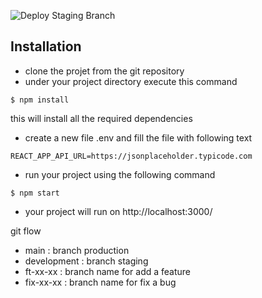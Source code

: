 ![Deploy Staging Branch](https://github.com/Ujian-Online/ujian-online-reactjs/workflows/Deploy%20Staging%20Branch/badge.svg)

## Installation

* clone the projet from the git repository 
* under your project directory execute this command 

```
$ npm install 
```
this will install all the required dependencies

* create a new file .env and fill the file with following text
```
REACT_APP_API_URL=https://jsonplaceholder.typicode.com
```

* run your project using the following command 

```
$ npm start
```
 
 * your project will run on http://localhost:3000/


git flow


* main : branch production
* development : branch staging
* ft-xx-xx : branch name for add a feature
* fix-xx-xx : branch name for fix a bug


